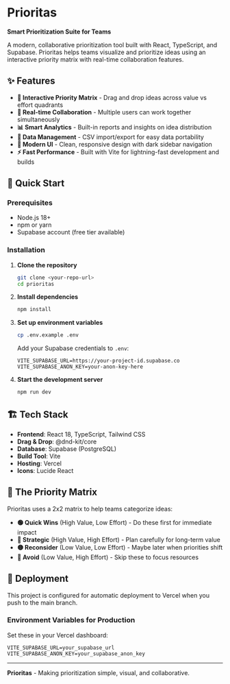 # Prioritas

**Smart Prioritization Suite for Teams**

A modern, collaborative prioritization tool built with React, TypeScript, and Supabase. Prioritas helps teams visualize and prioritize ideas using an interactive priority matrix with real-time collaboration features.

## ✨ Features

- **🎯 Interactive Priority Matrix** - Drag and drop ideas across value vs effort quadrants
- **👥 Real-time Collaboration** - Multiple users can work together simultaneously
- **📊 Smart Analytics** - Built-in reports and insights on idea distribution
- **💾 Data Management** - CSV import/export for easy data portability  
- **🎨 Modern UI** - Clean, responsive design with dark sidebar navigation
- **⚡ Fast Performance** - Built with Vite for lightning-fast development and builds

## 🚀 Quick Start

### Prerequisites

- Node.js 18+ 
- npm or yarn
- Supabase account (free tier available)

### Installation

1. **Clone the repository**
   ```bash
   git clone <your-repo-url>
   cd prioritas
   ```

2. **Install dependencies**
   ```bash
   npm install
   ```

3. **Set up environment variables**
   ```bash
   cp .env.example .env
   ```
   
   Add your Supabase credentials to `.env`:
   ```env
   VITE_SUPABASE_URL=https://your-project-id.supabase.co
   VITE_SUPABASE_ANON_KEY=your-anon-key-here
   ```

4. **Start the development server**
   ```bash
   npm run dev
   ```

## 🏗️ Tech Stack

- **Frontend**: React 18, TypeScript, Tailwind CSS
- **Drag & Drop**: @dnd-kit/core
- **Database**: Supabase (PostgreSQL)
- **Build Tool**: Vite
- **Hosting**: Vercel
- **Icons**: Lucide React

## 🎯 The Priority Matrix

Prioritas uses a 2x2 matrix to help teams categorize ideas:

- **🟢 Quick Wins** (High Value, Low Effort) - Do these first for immediate impact
- **🔵 Strategic** (High Value, High Effort) - Plan carefully for long-term value  
- **🟡 Reconsider** (Low Value, Low Effort) - Maybe later when priorities shift
- **🔴 Avoid** (Low Value, High Effort) - Skip these to focus resources

## 🚀 Deployment

This project is configured for automatic deployment to Vercel when you push to the main branch.

### Environment Variables for Production

Set these in your Vercel dashboard:
```
VITE_SUPABASE_URL=your_supabase_url
VITE_SUPABASE_ANON_KEY=your_supabase_anon_key
```

---

**Prioritas** - Making prioritization simple, visual, and collaborative.